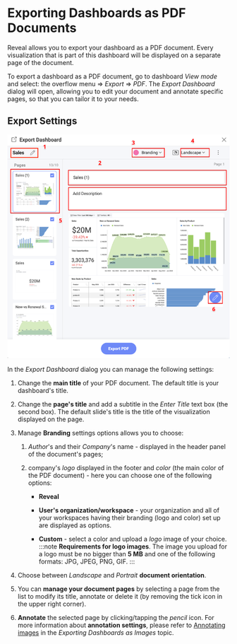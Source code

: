 # Exporting Dashboards as PDF Documents

Reveal allows you to export your dashboard as a PDF document. Every
visualization that is part of this dashboard will be displayed on a
separate page of the document.

To export a dashboard as a PDF document, go to dashboard *View mode* and
select: the overflow menu ⇒ *Export* ⇒ *PDF*. The *Export Dashboard*
dialog will open, allowing you to edit your document and annotate
specific pages, so that you can tailor it to your needs.

## Export Settings

![Settings for PDF document in the Export Dashboard menu](images/export-pdf-options.png)

In the *Export Dashboard* dialog you can manage the following settings:

1.  Change the **main title** of your PDF document. The default title is
    your dashboard's title.

2.  Change the **page's title** and add a subtitle in the *Enter Title*
    text box (the second box). The default slide's title is the title of
    the visualization displayed on the page.

3.  Manage **Branding** settings options allows you to choose:

    1.  *Author*'s and their *Company*'s name - displayed in the header
        panel of the document's pages;

    2.  company's *logo* displayed in the footer and *color* (the main
        color of the PDF document) - here you can choose one of the
        following options:

        - **Reveal**

        - **User's organization/workspace** - your organization and all of
            your workspaces having their branding (logo and color) set up are
            displayed as options.

        - **Custom** - select a color and upload a *logo* image of your choice.
:::note
**Requirements for logo images**. The image you upload for a logo must be no bigger than **5 MB** and one of the following formats: JPG, JPEG, PNG, GIF.
:::
4.  Choose between *Landscape* and *Portrait* **document orientation**.

5.  You can **manage your document pages** by selecting a page from the list to modify its title, annotate or delete it (by removing the tick icon in the upper right corner).

6.  **Annotate** the selected page by clicking/tapping the *pencil* icon. For more information about **annotation settings**, please refer to [Annotating images](/docs/user/dashboard-export-image.md#annotating-images) in the *Exporting Dashboards as Images* topic.
